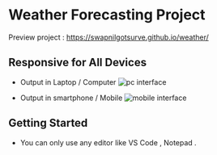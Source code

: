# Weather Forecasting Project
Preview project : https://swapnilgotsurve.github.io/weather/
## Responsive for All Devices 
- Output in Laptop / Computer
![pc interface](https://github.com/user-attachments/assets/3b1b69e1-5e5a-4420-8ecf-e137a4633878)

- Output in smartphone / Mobile
![mobile interface](https://github.com/user-attachments/assets/28de20f0-ef8f-4e8d-94fd-f5a34079cb5a)

## Getting Started
- You can only use any editor like VS Code , Notepad .
 
